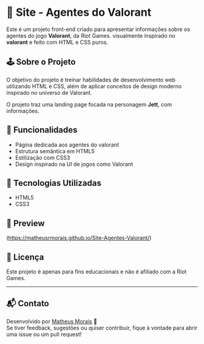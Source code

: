 # 🎯 Site - Agentes do Valorant

Este é um projeto front-end criado para apresentar informações sobre os agentes do jogo **Valorant**, da Riot Games.  visualmente inspirado no **valorant** e feito com HTML e CSS puros. 


## 🕹️ Sobre o Projeto

O objetivo do projeto é treinar habilidades de desenvolvimento web utilizando HTML e CSS, além de aplicar conceitos de design moderno inspirado no universo de Valorant.

O projeto traz uma landing page focada na personagem **Jett**, com informações.

## 📌 Funcionalidades

- Página dedicada aos agentes do valorant
- Estrutura semântica em HTML5
- Estilização com CSS3
- Design inspirado na UI de jogos como Valorant

## 🚀 Tecnologias Utilizadas

- HTML5
- CSS3




## 📸 Preview

(https://matheusrmorais.github.io/Site-Agentes-Valorant/)

## 📄 Licença

Este projeto é apenas para fins educacionais e não é afiliado com a Riot Games.

---

## 📬 Contato

Desenvolvido por [Matheus Morais](https://github.com/Matheusrmorais) 🚀  
Se tiver feedback, sugestões ou quiser contribuir, fique à vontade para abrir uma issue ou um pull request!



